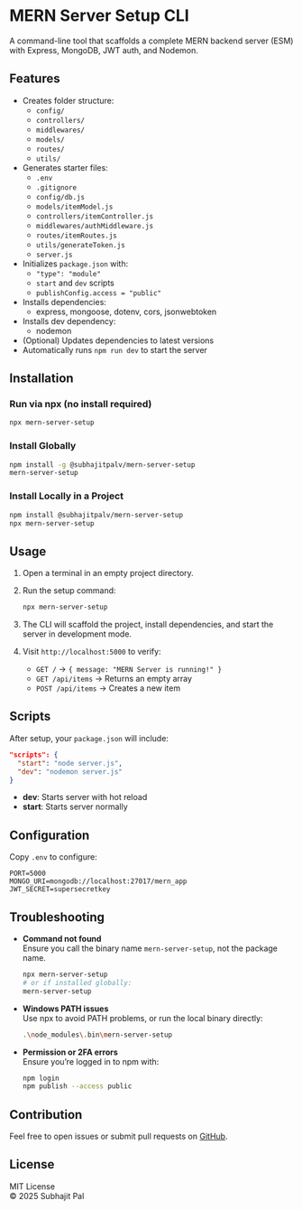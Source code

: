 
# MERN Server Setup CLI

A command-line tool that scaffolds a complete MERN backend server (ESM) with Express, MongoDB, JWT auth, and Nodemon.

## Features

- Creates folder structure:
  - `config/`
  - `controllers/`
  - `middlewares/`
  - `models/`
  - `routes/`
  - `utils/`
- Generates starter files:
  - `.env`
  - `.gitignore`
  - `config/db.js`
  - `models/itemModel.js`
  - `controllers/itemController.js`
  - `middlewares/authMiddleware.js`
  - `routes/itemRoutes.js`
  - `utils/generateToken.js`
  - `server.js`
- Initializes `package.json` with:
  - `"type": "module"`
  - `start` and `dev` scripts
  - `publishConfig.access = "public"`
- Installs dependencies:
  - express, mongoose, dotenv, cors, jsonwebtoken
- Installs dev dependency:
  - nodemon
- (Optional) Updates dependencies to latest versions
- Automatically runs `npm run dev` to start the server

## Installation

### Run via npx (no install required)

```bash
npx mern-server-setup
```

### Install Globally

```bash
npm install -g @subhajitpalv/mern-server-setup
mern-server-setup
```

### Install Locally in a Project

```bash
npm install @subhajitpalv/mern-server-setup
npx mern-server-setup
```

## Usage

1. Open a terminal in an empty project directory.
2. Run the setup command:

   ```bash
   npx mern-server-setup
   ```

3. The CLI will scaffold the project, install dependencies, and start the server in development mode.
4. Visit `http://localhost:5000` to verify:

   - `GET /` → `{ message: "MERN Server is running!" }`
   - `GET /api/items` → Returns an empty array
   - `POST /api/items` → Creates a new item

## Scripts

After setup, your `package.json` will include:

```json
"scripts": {
  "start": "node server.js",
  "dev": "nodemon server.js"
}
```

- **dev**: Starts server with hot reload
- **start**: Starts server normally

## Configuration

Copy `.env` to configure:

```
PORT=5000
MONGO_URI=mongodb://localhost:27017/mern_app
JWT_SECRET=supersecretkey
```

## Troubleshooting

- **Command not found**  
  Ensure you call the binary name `mern-server-setup`, not the package name.  
  ```bash
  npx mern-server-setup
  # or if installed globally:
  mern-server-setup
  ```

- **Windows PATH issues**  
  Use npx to avoid PATH problems, or run the local binary directly:
  ```bash
  .\node_modules\.bin\mern-server-setup
  ```

- **Permission or 2FA errors**  
  Ensure you’re logged in to npm with:
  ```bash
  npm login
  npm publish --access public
  ```

## Contribution

Feel free to open issues or submit pull requests on [GitHub](https://github.com/Subhajitincareer/mern-server-setup).

## License

MIT License  
© 2025 Subhajit Pal
